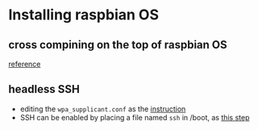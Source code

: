 # Installing raspbian OS

## cross compining on the top of raspbian OS
[reference](https://github.com/cyberbotics/epuck_ros2/tree/master/installation/cross_compile)
## headless SSH
* editing the `wpa_supplicant.conf` as the [instruction](https://www.raspberrypi.org/documentation/configuration/wireless/wireless-cli.md)
* SSH can be enabled by placing a file named `ssh` in /boot, as [this step](https://www.raspberrypi.org/documentation/remote-access/ssh/)